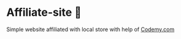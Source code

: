 # Affiliate-site :money_mouth_face:                                                                                                                                                                         
Simple website affiliated with local store
 with help of <a href="http://johnelder.com/">Codemy.com</a>
